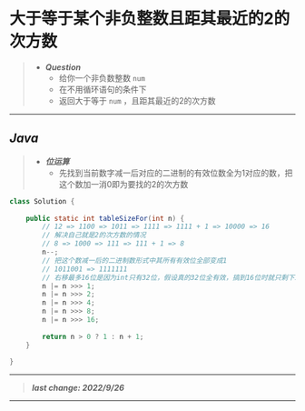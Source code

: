 # 大于等于某个非负整数且距其最近的2的次方数

> - ***Question***
>   - 给你一个非负数整数 `num`
>   - 在不用循环语句的条件下
>   - 返回大于等于 `num` ，且距其最近的2的次方数

---

## *Java*

> - ***位运算***
>   - 先找到当前数字减一后对应的二进制的有效位数全为1对应的数，把这个数加一消0即为要找的2的次方数

```java
class Solution {
    
    public static int tableSizeFor(int n) {
        // 12 => 1100 => 1011 => 1111 => 1111 + 1 => 10000 => 16
        // 解决自己就是2的次方数的情况
        // 8 => 1000 => 111 => 111 + 1 => 8
        n--;
        // 把这个数减一后的二进制数形式中其所有有效位全部变成1
        // 1011001 => 1111111
        // 右移最多16位是因为int只有32位，假设真的32位全有效，搞到16位时就只剩下16位了
        n |= n >>> 1;
        n |= n >>> 2;
        n |= n >>> 4;
        n |= n >>> 8;
        n |= n >>> 16;
        
        return n > 0 ? 1 : n + 1;
    }
    
}
```

---

> ***last change: 2022/9/26***

---
